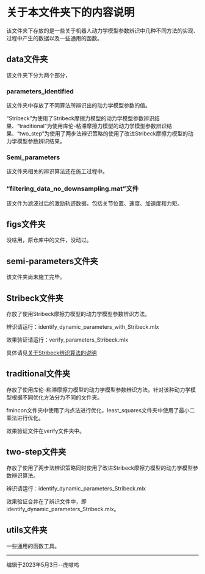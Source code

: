 # 关于本文件夹下的内容说明
该文件夹下存放的是一些关于机器人动力学模型参数辨识中几种不同方法的实现、过程中产生的数据以及一些通用的函数。



## data文件夹
该文件夹下分为两个部分，

### parameters_identified

该文件夹中存放了不同算法所辨识出的动力学模型参数的值。

“Stribeck”为使用了Stribeck摩擦力模型的动力学模型参数辨识结果、“traditional”为使用库伦-粘滞摩擦力模型的动力学模型参数辨识结果、“two_step”为使用了两步法辨识策略的使用了改进Stribeck摩擦力模型的动力学模型参数辨识结果。

### Semi_parameters

该文件夹相关的辨识算法还在施工过程中。



### “filtering_data_no_downsampling.mat”文件

该文件为滤波过后的激励轨迹数据，包括关节位置、速度、加速度和力矩。



## figs文件夹

没啥用，原仓库中的文件，没动过。



## semi-parameters文件夹

该文件夹尚未施工完毕。



## Stribeck文件夹

存放了使用Stribeck摩擦力模型的动力学模型参数辨识方法。

辨识请运行：identify_dynamic_parameters_with_Stribeck.mlx

效果验证请运行：verify_parameters_Stribeck.mlx

具体请见[关于Stribeck辨识算法的说明](./Stribeck/README.md)



## traditional文件夹

存放了使用库伦-粘滞摩擦力模型的动力学模型参数辨识方法。针对该种动力学模型根据不同优化方法分为不同的文件夹。

fmincon文件夹中使用了内点法进行优化，least_squares文件夹中使用了最小二乘法进行优化。

效果验证文件在verify文件夹中。



## two-step文件夹

存放了使用了两步法辨识策略同时使用了改进Stribeck摩擦力模型的动力学模型参数辨识算法。

辨识请运行：identify_dynamic_parameters_Stribeck.mlx

效果验证合并在了辨识文件中，即identify_dynamic_parameters_Stribeck.mlx。



## utils文件夹

一些通用的函数工具。



---

编辑于2023年5月3日--庞嗷呜

